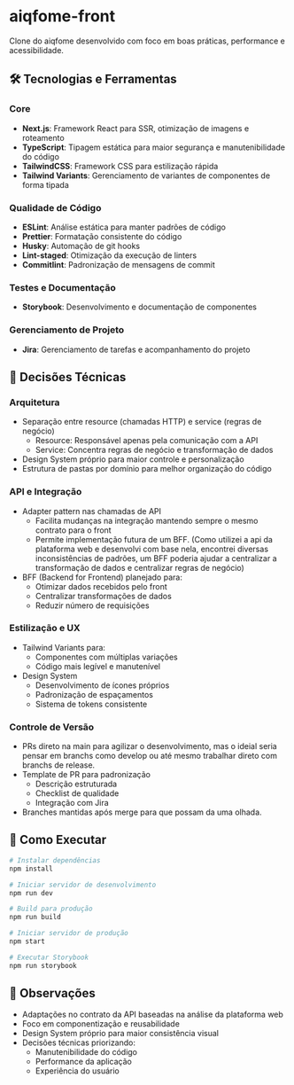 # aiqfome-front

Clone do aiqfome desenvolvido com foco em boas práticas, performance e acessibilidade.

## 🛠 Tecnologias e Ferramentas

### Core
- **Next.js**: Framework React para SSR, otimização de imagens e roteamento
- **TypeScript**: Tipagem estática para maior segurança e manutenibilidade do código
- **TailwindCSS**: Framework CSS para estilização rápida
- **Tailwind Variants**: Gerenciamento de variantes de componentes de forma tipada

### Qualidade de Código
- **ESLint**: Análise estática para manter padrões de código
- **Prettier**: Formatação consistente do código
- **Husky**: Automação de git hooks
- **Lint-staged**: Otimização da execução de linters
- **Commitlint**: Padronização de mensagens de commit

### Testes e Documentação
- **Storybook**: Desenvolvimento e documentação de componentes

### Gerenciamento de Projeto
- **Jira**: Gerenciamento de tarefas e acompanhamento do projeto

## 🎯 Decisões Técnicas

### Arquitetura
- Separação entre resource (chamadas HTTP) e service (regras de negócio)
  - Resource: Responsável apenas pela comunicação com a API
  - Service: Concentra regras de negócio e transformação de dados
- Design System próprio para maior controle e personalização
- Estrutura de pastas por domínio para melhor organização do código

### API e Integração
- Adapter pattern nas chamadas de API
  - Facilita mudanças na integração mantendo sempre o mesmo contrato para o front
  - Permite implementação futura de um BFF. (Como utilizei a api da plataforma web e desenvolvi com base nela, encontrei diversas inconsistências de padrões, um BFF poderia ajudar a centralizar a transformação de dados e centralizar regras de negócio)
- BFF (Backend for Frontend) planejado para:
  - Otimizar dados recebidos pelo front
  - Centralizar transformações de dados
  - Reduzir número de requisições

### Estilização e UX
- Tailwind Variants para:
  - Componentes com múltiplas variações
  - Código mais legível e manutenível
- Design System
  - Desenvolvimento de ícones próprios
  - Padronização de espaçamentos
  - Sistema de tokens consistente

### Controle de Versão
- PRs direto na main para agilizar o desenvolvimento, mas o ideial seria pensar em branchs como develop ou até mesmo trabalhar direto com branchs de release.
- Template de PR para padronização
  - Descrição estruturada
  - Checklist de qualidade
  - Integração com Jira
- Branches mantidas após merge para que possam da uma olhada.


## 🚀 Como Executar

```bash
# Instalar dependências
npm install

# Iniciar servidor de desenvolvimento
npm run dev

# Build para produção
npm run build

# Iniciar servidor de produção
npm start

# Executar Storybook
npm run storybook
```

## 📝 Observações

- Adaptações no contrato da API baseadas na análise da plataforma web
- Foco em componentização e reusabilidade
- Design System próprio para maior consistência visual
- Decisões técnicas priorizando:
  - Manutenibilidade do código
  - Performance da aplicação
  - Experiência do usuário
